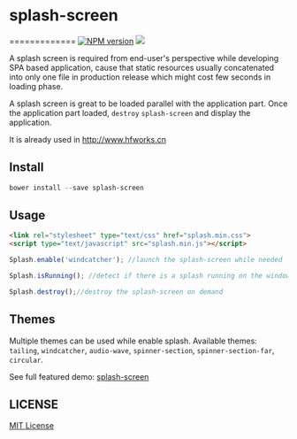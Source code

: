# splash-screen #
=============
[![NPM version][npm-image]][npm-url]
![][david-url]

A splash screen is required from end-user's perspective while developing SPA based application, cause that static resources usually concatenated into only one file in production release which might cost few seconds in loading phase.

A splash screen is great to be loaded parallel with the application part. Once the application part loaded, `destroy` `splash-screen` and display the application.

It is already used in http://www.hfworks.cn


## Install ##

```powershell
bower install --save splash-screen
```

## Usage ##

```html
<link rel="stylesheet" type="text/css" href="splash.min.css">
<script type="text/javascript" src="splash.min.js"></script>
```

```javascript
Splash.enable('windcatcher'); //launch the splash-screen while needed

Splash.isRunning(); //detect if there is a splash running on the window

Splash.destroy();//destroy the splash-screen on demand
```

## Themes ##

Multiple themes can be used while enable splash. Available themes: `tailing`, `windcatcher`, `audio-wave`, `spinner-section`, `spinner-section-far`, `circular`.


See full featured demo: [splash-screen](http://leftstick.github.io/splash-screen/)

## LICENSE ##

[MIT License](https://raw.githubusercontent.com/leftstick/splash-screen/master/LICENSE)

[npm-url]: https://npmjs.org/package/splash-screen
[npm-image]: https://badge.fury.io/js/splash-screen.png
[david-url]: https://david-dm.org/leftstick/splash-screen.png
